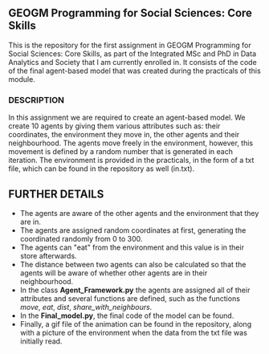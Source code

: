 ## GEOGM Programming for Social Sciences: Core Skills

This is the repository for the first assignment in GEOGM Programming for Social Sciences: Core Skills, as part of the Integrated MSc and PhD in Data Analytics and Society that I am currently enrolled in. It consists of the code of the final agent-based model that was created during the practicals of this module. 

### DESCRIPTION

In this assignment we are required to create an agent-based model. We create 10 agents by giving them various attributes such as: their coordinates, the environment they move in, the other agents and their neighbourhood. The agents move freely in the environment, however, this movement is defined by a random number that is generated in each iteration. The environment is provided in the practicals, in the form of a txt file, which can be found in the repository as well (in.txt). 

## FURTHER DETAILS

* The agents are aware of the other agents and the environment that they are in. 
* The agents are assigned random coordinates at first, generating the coordinated randomly from 0 to 300.
* The agents can "eat" from the environment and this value is in their store afterwards. 
* The distance between two agents can also be calculated so that the agents will be aware of whether other agents are in their neighbourhood. 
* In the class **Agent_Framework.py** the agents are assigned all of their attributes and several functions are defined, such as the functions *move*, *eat*, *dist*, *share_with_neighbours*. 
* In the **Final_model.py**, the final code of the model can be found. 
* Finally, a gif file of the animation can be found in the repository, along with a picture of the environment when the data from the txt file was initially read. 
